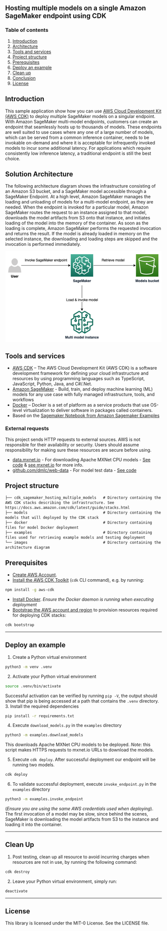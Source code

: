 
## Hosting multiple models on a single Amazon SageMaker endpoint using CDK

### Table of contents
1. [Introduction](#introduction)
2. [Architecture](#architecture)
3. [Tools and services](#tools-and-services)
4. [Project structure](#project-structure)
5. [Prerequisites](#prerequisites)
6. [Deploy an example](#deploy-an-example)
7. [Clean up](#clean-up)
8. [Conclusion](#conclusion)
9. [License](#license)

## Introduction

This sample application show how you can use [AWS Cloud Development Kit (AWS CDK)](https://aws.amazon.com/cdk/) to deploy multiple SageMaker models on a singular endpoint.
With Amazon SageMaker multi-model endpoints, customers can create an endpoint that seamlessly hosts up to thousands of models. These endpoints are well suited to use cases where any one of a large number of models, which can be served from a common inference container, needs to be invokable on-demand and where it is acceptable for infrequently invoked models to incur some additional latency. For applications which require consistently low inference latency, a traditional endpoint is still the best choice.


## Solution Architecture

The following architecture diagram shows the infrastructure consisting of an Amazon S3 bucket, and a SageMaker model accessible through a SageMaker Endpoint.
At a high level, Amazon SageMaker manages the loading and unloading of models for a multi-model endpoint, as they are needed. When the endpoint is invoked for a particular model, Amazon SageMaker routes the request to an instance assigned to that model, downloads the model artifacts from S3 onto that instance, and initiates loading of the model into the memory of the container. As soon as the loading is complete, Amazon SageMaker performs the requested invocation and returns the result. If the model is already loaded in memory on the selected instance, the downloading and loading steps are skipped and the invocation is performed immediately.

![architecture](images/architecture.png)

## Tools and services
* [AWS CDK](https://aws.amazon.com/cdk/) – The AWS Cloud Development Kit (AWS CDK) is a software development framework for defining your cloud infrastructure and resources by using programming languages such as TypeScript, JavaScript, Python, Java, and C#/.Net.
* [Amazon SageMaker](https://aws.amazon.com/sagemaker/) - Build, train, and deploy machine learning (ML) models for any use case with fully managed infrastructure, tools, and workflows
* [Docker](https://www.docker.com/) – Docker is a set of platform as a service products that use OS-level virtualization to deliver software in packages called containers.
* Based on the [Sagemaker Notebook from Amazon Sagemaker Examples](https://github.com/aws/amazon-sagemaker-examples/blob/master/advanced_functionality/multi_model_bring_your_own/multi_model_endpoint_bring_your_own.ipynb)

### External requests
This project sends HTTP requests to external sources.
AWS is not responsible for their availability or security. Users should assume responsibility for making sure these resources are secure before using.
- [data.mxnet.io](http://data.mxnet.io) - For downloading Apache MXNet CPU models - [See code](./examples/download_models.py) & [see mxnet.io](https://mxnet.io) for more info.
- [github.com/dmlc/web-data](https://github.com/dmlc/web-data) - For model test data - [See code](./examples/invoke_endpoint.py)


## Project structure

    ├── cdk_sagemaker_hosting_multiple_models   # Directory containing the AWS CDK stacks describing the infrastructure. See https://docs.aws.amazon.com/cdk/latest/guide/stacks.html
    ├── models                                  # Directory containing the models that will deployed by the CDK stack
    ├── docker                                  # Directory containing files for model Docker deployment
    ├── examples                                # Directory containing files used for retrieving example models and testing deployment
    └── images                                  # Directory containing the architecture diagram

## Prerequisites
- [Create AWS Account](https://aws.amazon.com/premiumsupport/knowledge-center/create-and-activate-aws-account/).
- [Install the AWS CDK Toolkit](https://docs.aws.amazon.com/cdk/v2/guide/cli.html) (`cdk` CLI command), e.g. by running:
```bash
npm install -g aws-cdk
```
- [Install Docker](https://www.docker.com/get-started). *Ensure the Docker daemon is running when executing deployment*
- [Bootstrap the AWS account and region](https://docs.aws.amazon.com/cdk/v2/guide/bootstrapping.html) to provision resources required for deploying CDK stacks:
```bash
cdk bootstrap
```
----

## Deploy an example

1. Create a Python virtual environment
```bash
python3 -m venv .venv
```
2. Activate your Python virtual environment
```bash
source .venv/bin/activate
```
Successful activation can be verified by running `pip -V`, the output should show that pip is being accessed at a path that contains the `.venv` directory.
3. Install the required dependencies
```bash
pip install -r requirements.txt
```
4. Execute `download_models.py` in the `examples` directory
```bash
python3 -m examples.download_models
```
This downloads Apache MXNet CPU models to be deployed. _Note_: this script makes HTTPS requests to mxnet.io URLs to download the models.  

5. Execute `cdk deploy`. After successful deployment our endpoint will be running two models.
```bash
cdk deploy
```
6. To validate successful deployment, execute `invoke_endpoint.py` in the `examples` directory
```bash
python3 -m examples.invoke_endpoint
```
(*Ensure you are using the same AWS credentials used when deploying*). The first invocation of a model may be slow, since behind the scenes, SageMaker is downloading the model artifacts from S3 to the instance and loading it into the container.

----

## Clean Up

1. Post testing, clean up all resource to avoid incurring charges when resources are not in use, by running the following command:
```bash
cdk destroy
```
2. Leave your Python virtual environment, simply run:
```bash
deactivate
```

----

## License

This library is licensed under the MIT-0 License. See the LICENSE file.